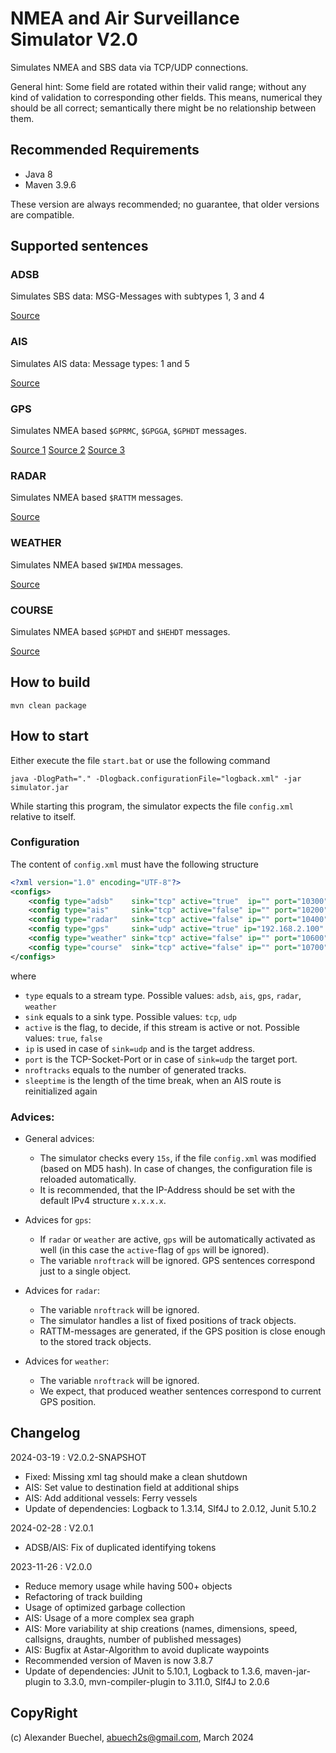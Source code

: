# NMEA and Air Surveillance Simulator V2.0

Simulates NMEA and SBS data via TCP/UDP connections.

General hint: Some field are rotated within their valid range; without any kind of validation to corresponding other fields.
This means, numerical they should be all correct; semantically there might be no relationship between them.

## Recommended Requirements

 - Java 8
 - Maven 3.9.6
 
These version are always recommended; no guarantee, that older versions are compatible.

## Supported sentences

### ADSB

Simulates SBS data: MSG-Messages with subtypes 1, 3 and 4

[Source](http://woodair.net/sbs/Article/Barebones42_Socket_Data.htm)

### AIS

Simulates AIS data: Message types: 1 and 5

[Source](https://www.navcen.uscg.gov/?pageName=AISMessages)

### GPS

Simulates NMEA based `$GPRMC`, `$GPGGA`, `$GPHDT` messages.

[Source 1](http://aprs.gids.nl/nmea/#rmc)
[Source 2](http://aprs.gids.nl/nmea/#gga)
[Source 3](http://aprs.gids.nl/nmea/#hdt)

### RADAR

Simulates NMEA based `$RATTM` messages.

[Source](http://www.nmea.de/nmea0183datensaetze.html#ttm)

### WEATHER

Simulates NMEA based `$WIMDA` messages.

[Source](https://gpsd.gitlab.io/gpsd/NMEA.html#_mda_meteorological_composite)

### COURSE

Simulates NMEA based `$GPHDT` and `$HEHDT` messages.

[Source](https://www.trimble.com/OEM_ReceiverHelp/V4.44/en/NMEA-0183messages_HDT.html)

## How to build

```shell
mvn clean package
```

## How to start

Either execute the file `start.bat` or use the following command

```shell
java -DlogPath="." -Dlogback.configurationFile="logback.xml" -jar simulator.jar
```

While starting this program, the simulator expects the file `config.xml` relative to itself.

### Configuration

The content of `config.xml` must have the following structure 

```xml
<?xml version="1.0" encoding="UTF-8"?>
<configs>
	<config type="adsb"    sink="tcp" active="true"  ip="" port="10300" nroftrack="1" />
	<config type="ais"     sink="tcp" active="false" ip="" port="10200" nroftrack="1" sleeptime="600000" />
	<config type="radar"   sink="tcp" active="false" ip="" port="10400" />
	<config type="gps"     sink="udp" active="true" ip="192.168.2.100" port="10500" />
	<config type="weather" sink="tcp" active="false" ip="" port="10600" />
	<config type="course"  sink="tcp" active="false" ip="" port="10700" />
</configs>
```

where

 * `type` equals to a stream type. Possible values: `adsb`, `ais`, `gps`, `radar`, `weather`
 * `sink` equals to a sink type. Possible values: `tcp`, `udp`
 * `active` is the flag, to decide, if this stream is active or not. Possible values: `true`, `false` 
 * `ip` is used in case of `sink=udp` and is the target address.
 * `port` is the TCP-Socket-Port or in case of `sink=udp` the target port.
 * `nroftracks` equals to the number of generated tracks.
 * `sleeptime` is the length of the time break, when an AIS route is reinitialized again

### Advices:

 * General advices:
   - The simulator checks every `15s`, if the file `config.xml` was modified (based on MD5 hash). In case of changes, the configuration file is reloaded automatically.
   - It is recommended, that the IP-Address should be set with the default IPv4 structure `x.x.x.x`.

 * Advices for `gps`:
   - If `radar` or `weather` are active, `gps` will be automatically activated as well (in this case the `active`-flag of `gps` will be ignored).
   - The variable `nroftrack` will be ignored. GPS sentences correspond just to a single object.

 * Advices for `radar`:
   - The variable `nroftrack` will be ignored.
   - The simulator handles a list of fixed positions of track objects. 
   - RATTM-messages are generated, if the GPS position is close enough to the stored track objects.

 * Advices for `weather`:
   - The variable `nroftrack` will be ignored. 
   - We expect, that produced weather sentences correspond to current GPS position.

## Changelog

2024-03-19 : V2.0.2-SNAPSHOT

- Fixed: Missing xml tag <Mode> should make a clean shutdown
- AIS: Set value to destination field at additional ships
- AIS: Add additional vessels: Ferry vessels
- Update of dependencies: Logback to 1.3.14, Slf4J to 2.0.12, Junit 5.10.2

2024-02-28 : V2.0.1

- ADSB/AIS: Fix of duplicated identifying tokens

2023-11-26 : V2.0.0

- Reduce memory usage while having 500+ objects
- Refactoring of track building
- Usage of optimized garbage collection
- AIS: Usage of a more complex sea graph
- AIS: More variability at ship creations (names, dimensions, speed, callsigns, draughts, number of published messages)
- AIS: Bugfix at Astar-Algorithm to avoid duplicate waypoints
- Recommended version of Maven is now 3.8.7
- Update of dependencies: JUnit to 5.10.1, Logback to 1.3.6, maven-jar-plugin to 3.3.0, mvn-compiler-plugin to 3.11.0, Slf4J to 2.0.6


## CopyRight

(c) Alexander Buechel, abuech2s@gmail.com, March 2024